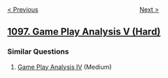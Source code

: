 <!--|This file generated by command(leetcode description); DO NOT EDIT.    |-->
<!--+----------------------------------------------------------------------+-->
<!--|@author    openset <openset.wang@gmail.com>                           |-->
<!--|@link      https://github.com/openset                                 |-->
<!--|@home      https://github.com/openset/leetcode                        |-->
<!--+----------------------------------------------------------------------+-->

[< Previous](https://github.com/openset/leetcode/tree/master/problems/brace-expansion-ii "Brace Expansion II")
　　　　　　　　　　　　　　　　
[Next >](https://github.com/openset/leetcode/tree/master/problems/unpopular-books "Unpopular Books")

## [1097. Game Play Analysis V (Hard)](https://leetcode.com/problems/game-play-analysis-v "游戏玩法分析 V")



### Similar Questions
  1. [Game Play Analysis IV](https://github.com/openset/leetcode/tree/master/problems/game-play-analysis-iv) (Medium)
